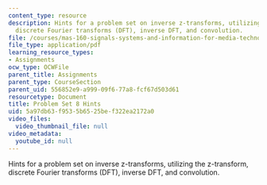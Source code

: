 ```yaml
---
content_type: resource
description: Hints for a problem set on inverse z-transforms, utilizing the z-transform,
  discrete Fourier transforms (DFT), inverse DFT, and convolution.
file: /courses/mas-160-signals-systems-and-information-for-media-technology-fall-2007/5a97db63f9535b6525bef322ea2172a0_ps8_hints.pdf
file_type: application/pdf
learning_resource_types:
- Assignments
ocw_type: OCWFile
parent_title: Assignments
parent_type: CourseSection
parent_uid: 556852e9-a999-09f6-77a8-fcf67d503d61
resourcetype: Document
title: Problem Set 8 Hints
uid: 5a97db63-f953-5b65-25be-f322ea2172a0
video_files:
  video_thumbnail_file: null
video_metadata:
  youtube_id: null
---
```

Hints for a problem set on inverse z-transforms, utilizing the z-transform, discrete Fourier transforms (DFT), inverse DFT, and convolution.